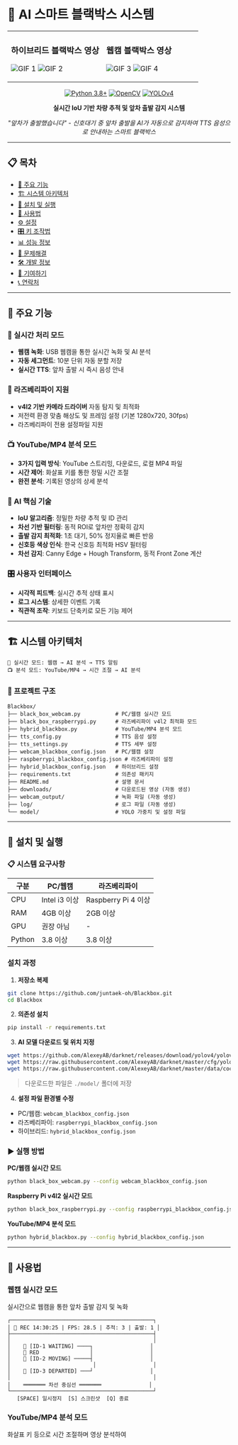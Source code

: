 # 🚗 AI 스마트 블랙박스 시스템

<table>
<tr>
<td width="50%">

### 하이브리드 블랙박스 영상
![GIF 1](https://github.com/user-attachments/assets/55caa8fc-b178-4640-9e15-2ad3bab294ad)
![GIF 2](https://github.com/user-attachments/assets/f832f5c1-f685-4ade-97a5-10bc61b4dd2e)

</td>
<td width="50%">

### 웹캠 블랙박스 영상
![GIF 3](https://github.com/user-attachments/assets/94f06c32-7f0b-455c-80cd-50aec259a48d)
![GIF 4](https://github.com/user-attachments/assets/dd0ed0d7-2f6c-44e8-a775-a90fcd987fd3)

</td>
</tr>
</table>

<div align="center">

[![Python 3.8+](https://img.shields.io/badge/python-3.8+-blue.svg)](https://www.python.org/downloads/)
[![OpenCV](https://img.shields.io/badge/OpenCV-4.5+-green.svg)](https://opencv.org/)
[![YOLOv4](https://img.shields.io/badge/YOLOv4-Tiny-red.svg)](https://github.com/AlexeyAB/darknet)

**실시간 IoU 기반 차량 추적 및 앞차 출발 감지 시스템**

*"앞차가 출발했습니다" - 신호대기 중 앞차 출발을 AI가 자동으로 감지하여 TTS 음성으로 안내하는 스마트 블랙박스*

</div>

---

## 📋 목차

- [🎯 주요 기능](#-주요-기능)
- [🏗️ 시스템 아키텍처](#️-시스템-아키텍처)
- [🚀 설치 및 실행](#-설치-및-실행)
- [📖 사용법](#-사용법)
- [⚙️ 설정](#️-설정)
- [🎛️ 키 조작법](#️-키-조작법)
- [📊 성능 정보](#-성능-정보)
- [🔧 문제해결](#-문제해결)
- [🛠️ 개발 정보](#️-개발-정보)
- [🤝 기여하기](#-기여하기)
- [📞 연락처](#-연락처)

---

## 🎯 주요 기능

### 🔴 실시간 처리 모드
- **웹캠 녹화**: USB 웹캠을 통한 실시간 녹화 및 AI 분석
- **자동 세그먼트**: 10분 단위 자동 분할 저장
- **실시간 TTS**: 앞차 출발 시 즉시 음성 안내

### 🚗 라즈베리파이 지원
- **v4l2 기반 카메라 드라이버** 자동 탐지 및 최적화
- 저전력 환경 맞춤 해상도 및 프레임 설정 (기본 1280x720, 30fps)
- 라즈베리파이 전용 설정파일 지원

### 📺 YouTube/MP4 분석 모드
- **3가지 입력 방식**: YouTube 스트리밍, 다운로드, 로컬 MP4 파일
- **시간 제어**: 화살표 키를 통한 정밀 시간 조절
- **완전 분석**: 기록된 영상의 상세 분석

### 🤖 AI 핵심 기술
- **IoU 알고리즘**: 정밀한 차량 추적 및 ID 관리
- **차선 기반 필터링**: 동적 ROI로 앞차만 정확히 감지
- **출발 감지 최적화**: 1초 대기, 50% 정지율로 빠른 반응
- **신호등 색상 인식**: 한국 신호등 최적화 HSV 필터링
- **차선 감지**: Canny Edge + Hough Transform, 동적 Front Zone 계산

### 🎛️ 사용자 인터페이스
- **시각적 피드백**: 실시간 추적 상태 표시
- **로그 시스템**: 상세한 이벤트 기록
- **직관적 조작**: 키보드 단축키로 모든 기능 제어

---

## 🏗️ 시스템 아키텍처

```
🔴 실시간 모드: 웹캠 → AI 분석 → TTS 알림
📺 분석 모드: YouTube/MP4 → 시간 조절 → AI 분석
```

### 📁 프로젝트 구조

```
Blackbox/
├── black_box_webcam.py           # PC/웹캠 실시간 모드
├── black_box_raspberrypi.py      # 라즈베리파이 v4l2 최적화 모드
├── hybrid_blackbox.py            # YouTube/MP4 분석 모드
├── tts_config.py                 # TTS 음성 설정
├── tts_settings.py               # TTS 세부 설정
├── webcam_blackbox_config.json   # PC/웹캠 설정
├── raspberrypi_blackbox_config.json # 라즈베리파이 설정
├── hybrid_blackbox_config.json   # 하이브리드 설정
├── requirements.txt              # 의존성 패키지
├── README.md                     # 설명 문서
├── downloads/                    # 다운로드된 영상 (자동 생성)
├── webcam_output/                # 녹화 파일 (자동 생성)
├── log/                          # 로그 파일 (자동 생성)
└── model/                        # YOLO 가중치 및 설정 파일
```

---

## 🚀 설치 및 실행

### 📋 시스템 요구사항

| 구분    | PC/웹캠          | 라즈베리파이        |
|---------|------------------|-------------------|
| CPU     | Intel i3 이상    | Raspberry Pi 4 이상|
| RAM     | 4GB 이상         | 2GB 이상          |
| GPU     | 권장 아님        | -                 |
| Python  | 3.8 이상         | 3.8 이상          |

### 설치 과정

1. **저장소 복제**
```bash
git clone https://github.com/juntaek-oh/Blackbox.git
cd Blackbox
```

2. **의존성 설치**
```bash
pip install -r requirements.txt
```

3. **AI 모델 다운로드 및 위치 지정**
```bash
wget https://github.com/AlexeyAB/darknet/releases/download/yolov4/yolov4-tiny.weights
wget https://raw.githubusercontent.com/AlexeyAB/darknet/master/cfg/yolov4-tiny.cfg
wget https://raw.githubusercontent.com/AlexeyAB/darknet/master/data/coco.names
```
> 다운로드한 파일은 `./model/` 폴더에 저장

4. **설정 파일 환경별 수정**
- PC/웹캠: `webcam_blackbox_config.json`
- 라즈베리파이: `raspberrypi_blackbox_config.json`
- 하이브리드: `hybrid_blackbox_config.json`

### ▶️ 실행 방법

**PC/웹캠 실시간 모드**
```bash
python black_box_webcam.py --config webcam_blackbox_config.json
```

**Raspberry Pi v4l2 실시간 모드**
```bash
python black_box_raspberrypi.py --config raspberrypi_blackbox_config.json
```

**YouTube/MP4 분석 모드**
```bash
python hybrid_blackbox.py --config hybrid_blackbox_config.json
```

---

## 📖 사용법

### 웹캠 실시간 모드
실시간으로 웹캠을 통한 앞차 출발 감지 및 녹화

```
┌─────────────────────────────────────────────┐
│ 🔴 REC 14:30:25 | FPS: 28.5 | 추적: 3 | 출발: 1 │
├─────────────────────────────────────────────┤
│                                             │
│    🚗 [ID-1 WAITING] ────┐                  │
│    🚦 RED                │                  │
│    🚗 [ID-2 MOVING] ─────┤                  │
│                          │                  │
│    🚙 [ID-3 DEPARTED] ───┘                  │
│                                             │
│    ═══════ 차선 중심선 ═══════               │
└─────────────────────────────────────────────┘
   [SPACE] 일시정지  [S] 스크린샷  [Q] 종료
```

### YouTube/MP4 분석 모드
화살표 키 등으로 시간 조절하며 영상 분석하여
